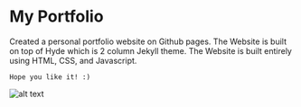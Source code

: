 
# My Portfolio

Created a personal portfolio website on Github pages. The Website is built on top of Hyde which is 2 column Jekyll theme.
The Website is built entirely using HTML, CSS, and Javascript.

`Hope you like it! :)`

![alt text](https://raw.githubusercontent.com/DivyaGodayal/DivyaGodayal.github.io/master/public/assets/profile-page.png)

